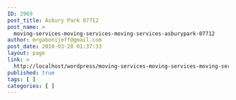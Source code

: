 ```yaml
---
ID: 2969
post_title: Asbury Park 07712
post_name: >
  moving-services-moving-services-moving-services-asburypark-07712
author: mrgabonijeff@gmail.com
post_date: 2018-03-28 01:37:33
layout: page
link: >
  http://localhost/wordpress/moving-services-moving-services-moving-services-asburypark-07712/
published: true
tags: [ ]
categories: [ ]
---
```

